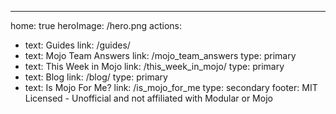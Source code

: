 ---
home: true
heroImage: /hero.png
actions:
  - text: Guides
    link: /guides/
  - text: Mojo Team Answers
    link: /mojo_team_answers
    type: primary
  - text: This Week in Mojo
    link: /this_week_in_mojo/
    type: primary
  - text: Blog
    link: /blog/
    type: primary
  - text: Is Mojo For Me?
    link: /is_mojo_for_me
    type: secondary
footer: MIT Licensed - Unofficial and not affiliated with Modular or Mojo
